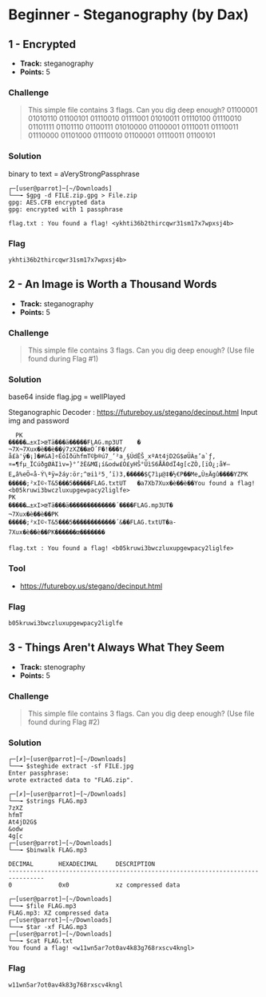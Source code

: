 # Beginner - Steganography (by Dax)

## 1 - Encrypted

* **Track:** steganography
* **Points:** 5

### Challenge

> This simple file contains 3 flags. Can you dig deep enough?
> 01100001 01010110 01100101 01110010 01111001 01010011 01110100  01110010 01101111 01101110 01100111 01010000 01100001 01110011 01110011  01110000 01101000 01110010 01100001 01110011 01100101

### Solution

binary to text = aVeryStrongPassphrase  

    ┌─[user@parrot]─[~/Downloads]
    └──╼ $gpg -d FILE.zip.gpg > File.zip
    gpg: AES.CFB encrypted data
    gpg: encrypted with 1 passphrase

    flag.txt : You found a flag! <ykhti36b2thircqwr31sm17x7wpxsj4b>

### Flag

```
ykhti36b2thircqwr31sm17x7wpxsj4b>
```

## 2 - An Image is Worth a Thousand Words

* **Track:** steganography
* **Points:** 5

### Challenge

> This simple file contains 3 flags. Can you dig deep enough?
> (Use file found during Flag #1)

### Solution

base64 inside flag.jpg = wellPlayed

Steganographic Decoder : https://futureboy.us/stegano/decinput.html
Input img and password  

      PK
    �����…±xI>œTä���ä�����FLAG.mp3UT	�
    ¬7X¬7Xux�è��è��ý7zXZ��æÖ´F�!���t/å£à'ÿ�¡]�#&A]÷ÉóÌðühfmT©þ®ú7_’²a¸§ÚdËŠ_xº­At4jD2G$øÜÀ±’a`ƒ,¤=¶fµ_ÏCúðgØÀIìv=}°’žÈ&MŒ¡í&odw£Ò£yHŠ°ÛìS6ÅÄ0dÏ4g[cZÒ‚[ïÒ¿;å¥–E„â%eÖ«å-Ý\ªÿ=žáy:ör;^œiì²5¸’ï)3,�����$Ç7ìµ@‡�½€P��Me„Ù±Ägû����YZPK
    �����;²xI©‹T&5���5�����FLAG.txtUT	�a­7Xb­7Xux�è��è��You found a flag! <b05kruwi3bwczluxupgewpacy2liglfe>
    PK
    �����…±xI>œTä���ä�������������´����FLAG.mp3UT�
    ¬7Xux�è��è��PK
    �����;²xI©‹T&5���5������������´&��FLAG.txtUT�a­7Xux�è��è��PK������œ�������

    flag.txt : You found a flag! <b05kruwi3bwczluxupgewpacy2liglfe>

### Tool

* https://futureboy.us/stegano/decinput.html

### Flag

```
b05kruwi3bwczluxupgewpacy2liglfe
```

## 3 - Things Aren't Always What They Seem

* **Track:** stenography
* **Points:** 5

### Challenge

> This simple file contains 3 flags. Can you dig deep enough?
> (Use file found during Flag #2)

### Solution

    ┌─[✗]─[user@parrot]─[~/Downloads]
    └──╼ $steghide extract -sf FILE.jpg 
    Enter passphrase: 
    wrote extracted data to "FLAG.zip".

    ┌─[✗]─[user@parrot]─[~/Downloads]
    └──╼ $strings FLAG.mp3
    7zXZ
    hfmT
    At4jD2G$
    &odw
    4g[c
    ┌─[user@parrot]─[~/Downloads]
    └──╼ $binwalk FLAG.mp3

    DECIMAL       HEXADECIMAL     DESCRIPTION
    --------------------------------------------------------------------------------
    0             0x0             xz compressed data

    ┌─[user@parrot]─[~/Downloads]
    └──╼ $file FLAG.mp3
    FLAG.mp3: XZ compressed data
    ┌─[user@parrot]─[~/Downloads]
    └──╼ $tar -xf FLAG.mp3
    ┌─[user@parrot]─[~/Downloads]
    └──╼ $cat FLAG.txt
    You found a flag! <w11wn5ar7ot0av4k83g768rxscv4kngl>

### Flag

```
w11wn5ar7ot0av4k83g768rxscv4kngl
```
